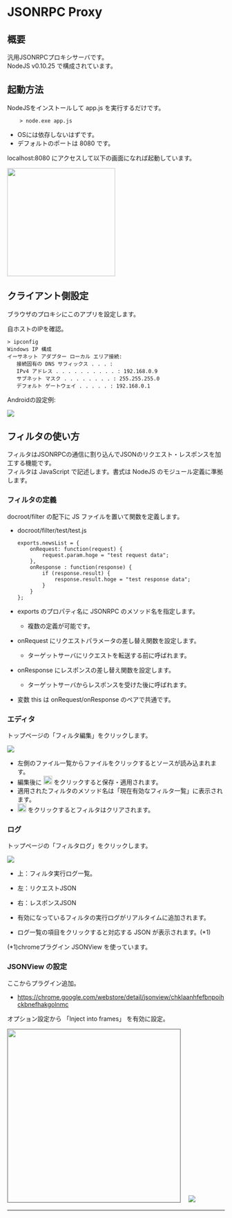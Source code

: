 # JSONRPC Proxy

## 概要

汎用JSONRPCプロキシサーバです。<br>
NodeJS v0.10.25 で構成されています。

## 起動方法

NodeJSをインストールして app.js を実行するだけです。

		> node.exe app.js

  * OSには依存しないはずです。
  * デフォルトのポートは 8080 です。

localhost:8080 にアクセスして以下の画面になれば起動しています。

<img src="./readme/top-page.png" width="250px"/>


## クライアント側設定

ブラウザのプロキシにこのアプリを設定します。

自ホストのIPを確認。

	> ipconfig
	Windows IP 構成
	イーサネット アダプター ローカル エリア接続:
	   接続固有の DNS サフィックス . . . :
	   IPv4 アドレス . . . . . . . . . . : 192.168.0.9
	   サブネット マスク . . . . . . . . : 255.255.255.0
	   デフォルト ゲートウェイ . . . . . : 192.168.0.1

Androidの設定例:

<img src="./readme/Android-setting-1.png" />



## フィルタの使い方

フィルタはJSONRPCの通信に割り込んでJSONのリクエスト・レスポンスを加工する機能です。<br>
フィルタは JavaScript で記述します。書式は NodeJS のモジュール定義に準拠します。


### フィルタの定義

docroot/filter の配下に JS ファイルを置いて関数を定義します。

  * docroot/filter/test/test.js


		exports.newsList = {
			onRequest: function(request) {
				request.param.hoge = "test request data";
			},
			onResponse : function(response) {
				if (response.result) {
					response.result.hoge = "test response data";
				}
			}
		};


  * exports のプロパティ名に JSONRPC のメソッド名を指定します。
    * 複数の定義が可能です。
  * onRequest にリクエストパラメータの差し替え関数を設定します。
    * ターゲットサーバにリクエストを転送する前に呼ばれます。
  * onResponse  にレスポンスの差し替え関数を設定します。
    * ターゲットサーバからレスポンスを受けた後に呼ばれます。
  * 変数 this は onRequest/onResponse のペアで共通です。

### エディタ

トップページの「フィルタ編集」をクリックします。

<img src="./readme/editor-page.png"/>

  * 左側のファイル一覧からファイルをクリックするとソースが読み込まれます。
  * 編集後に <img src="./docroot/img/save.png" width="20px"/> をクリックすると保存・適用されます。
  * 適用されたフィルタのメソッド名は「現在有効なフィルタ一覧」に表示されます。
  * <img src="./docroot/img/clean.png" width="20px"/> をクリックするとフィルタはクリアされます。


### ログ

トップページの「フィルタログ」をクリックします。

<img src="./readme/logger-page.png"/>

  * 上：フィルタ実行ログ一覧。
  * 左：リクエストJSON
  * 右：レスポンスJSON

  * 有効になっているフィルタの実行ログがリアルタイムに追加されます。
  * ログ一覧の項目をクリックすると対応する JSON が表示されます。(*1)

(*1)chromeプラグイン JSONView を使っています。

### JSONView の設定

ここからプラグイン追加。

  * https://chrome.google.com/webstore/detail/jsonview/chklaanhfefbnpoihckbnefhakgolnmc

オプション設定から 「Inject into frames」 を有効に設定。

<img src="./readme/jsonview-1.png" style="border: 1px solid gray;" width="400px"/>　
<img src="./readme/jsonview-2.png"/>


-----
